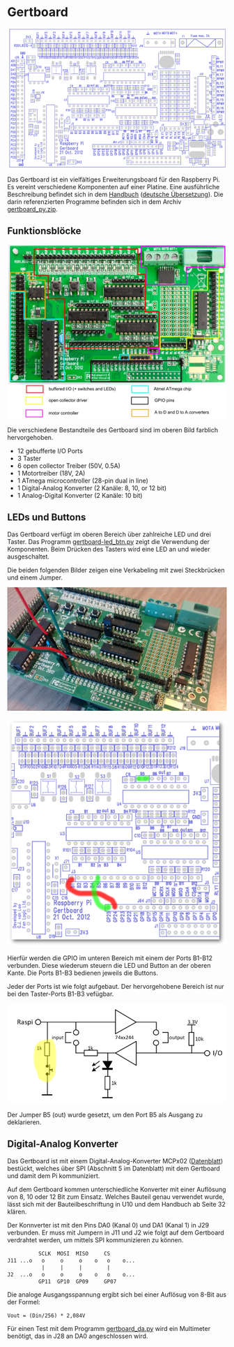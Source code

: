 Gertboard
=========

![Schaltbild](doc/gertboard_schaltbild.png)

Das Gertboard ist ein vielfältiges Erweiterungsboard für den Raspberry
Pi. Es vereint verschiedene Komponenten auf einer Platine. Eine
ausführliche Beschreibung befindet sich in dem
[Handbuch](doc/Gertboard_UM_with_python.pdf)
([deutsche Übersetzung](doc/Gertboard-Handbuch_deutsch.pdf)).
Die darin referenzierten Programme befinden sich in dem Archiv
[gertboard_py.zip](doc/gertboard_py.zip).

Funktionsblöcke
---------------

![Funktionsbloecke](doc/gertboard_funtional_blocks.png)

Die verschiedene Bestandteile des Gertboard sind im oberen Bild
farblich hervorgehoben.

* 12 gebufferte I/O Ports
* 3 Taster
* 6 open collector Treiber (50V, 0.5A)
* 1 Motortreiber (18V, 2A)
* 1 ATmega microcontroller (28-pin dual in line)
* 1 Digital-Analog Konverter (2 Kanäle: 8, 10, or 12 bit)
* 1 Analog-Digital Konverter (2 Kanäle: 10 bit)

LEDs und Buttons
----------------

Das Gertboard verfügt im oberen Bereich über zahlreiche LED und drei
Taster. Das Programm [gertboard-led_btn.py](gertboard-led_btn.py)
zeigt die Verwendung der Komponenten. Beim Drücken des Tasters wird
eine LED an und wieder ausgeschaltet.

Die beiden folgenden Bilder zeigen eine Verkabeling mit zwei
Steckbrücken und einem Jumper.

![led button](doc/gertboard_btn_led.jpg)

![schaltbild led btn](doc/gertboard_schaltbild_led_btn.png)

Hierfür werden die GPIO im unteren Bereich mit einem der Ports B1-B12
verbunden. Diese wiederum steuern die LED und Button an der oberen
Kante. Die Ports B1-B3 bedienen jeweils die Buttons.

Jeder der Ports ist wie folgt aufgebaut. Der hervorgehobene Bereich
ist nur bei den Taster-Ports B1-B3 vefügbar.

![ioport](doc/IOPort.png)

Der Jumper B5 (out) wurde gesetzt, um den Port B5 als Ausgang zu
deklarieren.

Digital-Analog Konverter
------------------------

Das Gertboard ist mit einem Digital-Analog-Konverter MCPx02
([Datenblatt](doc/mcp48x2.pdf)) bestückt, welches über SPI (Abschnitt
5 im Datenblatt) mit dem Gertboard und damit dem Pi kommuniziert.

Auf dem Gertboard kommen unterschiedliche Konverter mit einer
Auflösung von 8, 10 oder 12 Bit zum Einsatz. Welches Bauteil genau
verwendet wurde, lässt sich mit der Bauteilbeschriftung in U10 und dem
Handbuch ab Seite 32 klären.

Der Konnverter ist mit den Pins DA0 (Kanal 0) und DA1 (Kanal 1) in J29
verbunden. Er muss mit Jumpern in J11 und J2 wie folgt auf dem
Gertboard verdrahtet werden, um mittels SPI kommunizieren zu können.

              SCLK  MOSI  MISO     CS
    J11 ...o   o     o     o    o   o    o...
               |     |     |        |
    J2  ...o   o     o     o    o   o    o...
              GP11  GP10  GP09     GP07

Die analoge Ausgangsspannung ergibt sich bei einer Auflösug von 8-Bit
aus der Formel:

    Vout = (Din/256) * 2,084V

Für einen Test mit dem Programm [gertboard_da.py](gertboard_da.py)
wird ein Multimeter benötigt, das in J28 an DA0 angeschlossen wird.
